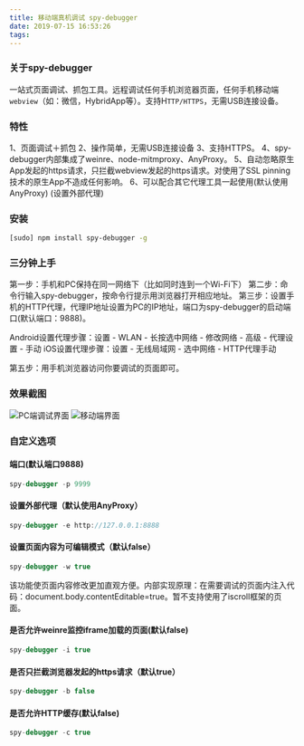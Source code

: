 ```yaml
---
title: 移动端真机调试 spy-debugger
date: 2019-07-15 16:53:26
tags:
---
```


### 关于spy-debugger

一站式页面调试、抓包工具。远程调试任何手机浏览器页面，任何手机移动端`webview`（如：微信，HybridApp等）。支持H`TTP/HTTPS`，无需USB连接设备。

### 特性

1、页面调试＋抓包
2、操作简单，无需USB连接设备
3、支持HTTPS。
4、spy-debugger内部集成了weinre、node-mitmproxy、AnyProxy。
5、自动忽略原生App发起的https请求，只拦截webview发起的https请求。对使用了SSL pinning技术的原生App不造成任何影响。
6、可以配合其它代理工具一起使用(默认使用AnyProxy) (设置外部代理)

<!-- More -->

### 安装

```bash
[sudo] npm install spy-debugger -g
```

### 三分钟上手

第一步：手机和PC保持在同一网络下（比如同时连到一个Wi-Fi下）
第二步：命令行输入spy-debugger，按命令行提示用浏览器打开相应地址。
第三步：设置手机的HTTP代理，代理IP地址设置为PC的IP地址，端口为spy-debugger的启动端口(默认端口：9888)。

Android设置代理步骤：设置 - WLAN - 长按选中网络 - 修改网络 - 高级 - 代理设置 - 手动
iOS设置代理步骤：设置 - 无线局域网 - 选中网络 - HTTP代理手动

第五步：用手机浏览器访问你要调试的页面即可。

### 效果截图
![PC端调试界面](/assets/img/spy-debugger.jpg)
![移动端界面](/assets/img/mobile-effect-snap.jpeg)


### 自定义选项

#### 端口(默认端口9888)

```js
spy-debugger -p 9999
```

#### 设置外部代理（默认使用AnyProxy）

```js
spy-debugger -e http://127.0.0.1:8888
```

#### 设置页面内容为可编辑模式（默认false）

```js
spy-debugger -w true
```

该功能使页面内容修改更加直观方便。内部实现原理：在需要调试的页面内注入代码：document.body.contentEditable=true。暂不支持使用了iscroll框架的页面。

#### 是否允许weinre监控iframe加载的页面(默认false)

```js
spy-debugger -i true
```

#### 是否只拦截浏览器发起的https请求（默认true）

```js
spy-debugger -b false
```

#### 是否允许HTTP缓存(默认false)

```js
spy-debugger -c true
```

